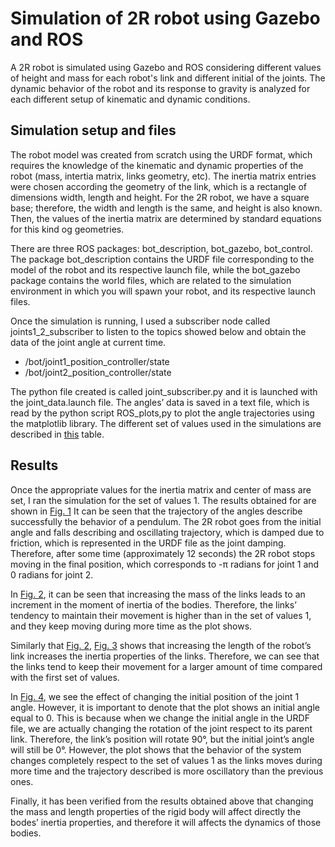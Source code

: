# Simulation of 2R robot using Gazebo and ROS

A 2R robot is simulated using Gazebo and ROS considering different values of height and mass for each robot's link and different initial of the joints. The dynamic behavior of the robot and its response to gravity is analyzed for each different setup of kinematic and dynamic conditions.

## Simulation setup and files

The robot model was created from scratch using the URDF format, which requires the knowledge of the kinematic and dynamic properties of the robot (mass, intertia matrix, links geometry, etc). The inertia matrix entries were chosen according the geometry of the link, which is a rectangle of dimensions width, length and height. For the 2R robot, we have a square base; therefore, the width and length is the same, and height is also known. Then, the values of the inertia matrix are determined by standard equations for this kind og geometries.

There are three ROS packages: bot_description, bot_gazebo, bot_control. The package bot_description contains the URDF file corresponding to the model of the robot and its respective launch file, while the bot_gazebo package contains the world files, which are related to the simulation environment in which you will spawn your robot, and its respective launch files.

Once the simulation is running, I used a subscriber node called joints1_2_subscriber to listen to the topics showed below and obtain the data of the joint angle at current time. 
*	/bot/joint1_position_controller/state
*	/bot/joint2_position_controller/state 

The python file created is called joint_subscriber.py and it is launched with the joint_data.launch file. The angles’ data is saved in a text file, which is read by the python script ROS_plots,py to plot the angle trajectories using the matplotlib library. The different set of values used in the simulations are described in [this](plots/Table1.png) table.

## Results

Once the appropriate values for the inertia matrix and center of mass are set, I ran the simulation for the set of values 1. The results obtained for are shown in [Fig. 1](plots/Fig1.png) It can be seen that the trajectory of the angles describe successfully the behavior of a pendulum. The 2R robot goes from the initial angle and falls describing and oscillating trajectory, which is damped due to friction, which is represented in the URDF file as the joint damping. Therefore, after some time (approximately 12 seconds) the 2R robot stops moving in the final position, which corresponds to -π radians for joint 1 and 0 radians for joint 2. 

In [Fig. 2](plots/Fig2.png), it can be seen that increasing the mass of the links leads to an increment in the moment of inertia of the bodies. Therefore, the links’ tendency to maintain their movement is higher than in the set of values 1, and they keep moving during more time as the plot shows.

Similarly that [Fig. 2](plots/Fig2.png), [Fig. 3](plots/Fig3.png) shows that increasing the length of the robot’s link increases the inertia properties of the links. Therefore, we can see that the links tend to keep their movement for a larger amount of time compared with the first set of values.

In [Fig. 4](plots/Fig4.png), we see the effect of changing the initial position of the joint 1 angle. However, it is important to denote that the plot shows an initial angle equal to 0. This is because when we change the initial angle in the URDF file, we are actually changing the rotation of the joint respect to its parent link. Therefore, the link’s position will rotate 90°, but the initial joint’s angle will still be 0°. However, the plot shows that the behavior of the system changes completely respect to the set of values 1 as the links moves during more time and the trajectory described is more oscillatory than the previous ones. 

Finally, it has been verified from the results obtained above that changing the mass and length properties of the rigid body will affect directly the bodes’ inertia properties, and therefore it will affects the dynamics of those bodies.
